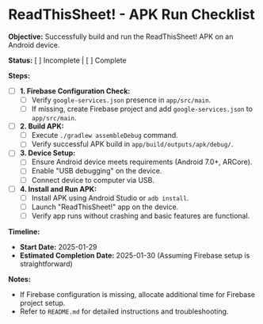 # ReadThisSheet! - APK Run Checklist

**Objective:** Successfully build and run the ReadThisSheet! APK on an Android device.

**Status:** [ ] Incomplete | [ ] Complete

**Steps:**

*   [ ] **1. Firebase Configuration Check:**
    *   [ ] Verify `google-services.json` presence in `app/src/main`.
    *   [ ] If missing, create Firebase project and add `google-services.json` to `app/src/main`.
*   [ ] **2. Build APK:**
    *   [ ] Execute `./gradlew assembleDebug` command.
    *   [ ] Verify successful APK build in `app/build/outputs/apk/debug/`.
*   [ ] **3. Device Setup:**
    *   [ ] Ensure Android device meets requirements (Android 7.0+, ARCore).
    *   [ ] Enable "USB debugging" on the device.
    *   [ ] Connect device to computer via USB.
*   [ ] **4. Install and Run APK:**
    *   [ ] Install APK using Android Studio or `adb install`.
    *   [ ] Launch "ReadThisSheet!" app on the device.
    *   [ ] Verify app runs without crashing and basic features are functional.

**Timeline:**

*   **Start Date:** 2025-01-29
*   **Estimated Completion Date:** 2025-01-30 (Assuming Firebase setup is straightforward)

**Notes:**

*   If Firebase configuration is missing, allocate additional time for Firebase project setup.
*   Refer to `README.md` for detailed instructions and troubleshooting.